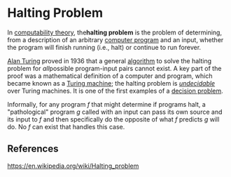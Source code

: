 # Halting Problem

In [computability theory](https://en.wikipedia.org/wiki/Computability_theory_(computer_science)), the**halting problem** is the problem of determining, from a description of an arbitrary [computer program](https://en.wikipedia.org/wiki/Computer_program) and an input, whether the program will finish running (i.e., halt) or continue to run forever.

[Alan Turing](https://en.wikipedia.org/wiki/Alan_Turing) proved in 1936 that a general [algorithm](https://en.wikipedia.org/wiki/Algorithm) to solve the halting problem for *all*possible program-input pairs cannot exist. A key part of the proof was a mathematical definition of a computer and program, which became known as a [Turing machine](https://en.wikipedia.org/wiki/Turing_machine); the halting problem is [*undecidable*](https://en.wikipedia.org/wiki/Undecidable_problem) over Turing machines. It is one of the first examples of a [decision problem](https://en.wikipedia.org/wiki/Decision_problem).

Informally, for any program *f* that might determine if programs halt, a "pathological" program *g* called with an input can pass its own source and its input to *f* and then specifically do the opposite of what *f* predicts *g* will do. No *f* can exist that handles this case.

## References

<https://en.wikipedia.org/wiki/Halting_problem>
